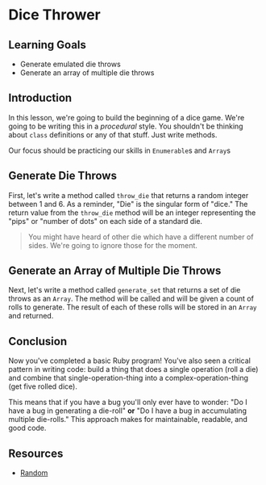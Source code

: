 # Dice Thrower

## Learning Goals

- Generate emulated die throws
- Generate an array of multiple die throws

## Introduction

In this lesson, we're going to build the beginning of a dice game. We're going
to be writing this in a _procedural_ style. You shouldn't be thinking about
`class` definitions or any of that stuff. Just write methods.

Our focus should be practicing our skills in `Enumerable`s and `Array`s

## Generate Die Throws

First, let's write a method called `throw_die` that returns a random integer
between 1 and 6. As a reminder, "Die" is the singular form of "dice." The
return value from the `throw_die` method will be an integer representing the
"pips" or "number of dots" on each side of a standard die.

> You might have heard of other die which have a different number of sides.
> We're going to ignore those for the moment.

## Generate an Array of Multiple Die Throws

Next, let's write a method called `generate_set` that returns a set of die
throws as an `Array`. The method will be called and will be given a count of
rolls to generate. The result of each of these rolls will be stored in an
`Array` and returned.

## Conclusion

Now you've completed a basic Ruby program! You've also seen a critical pattern
in writing code: build a thing that does a single operation (roll a die) and
combine that single-operation-thing into a complex-operation-thing (get five
rolled dice).

This means that if you have a bug you'll only ever have to wonder: "Do I have
a bug in generating a die-roll" **or** "Do I have a bug in accumulating multiple
die-rolls." This approach makes for maintainable, readable, and good code.

## Resources

- [Random]

[random]: https://ruby-doc.org/core-2.2.0/Random.html
